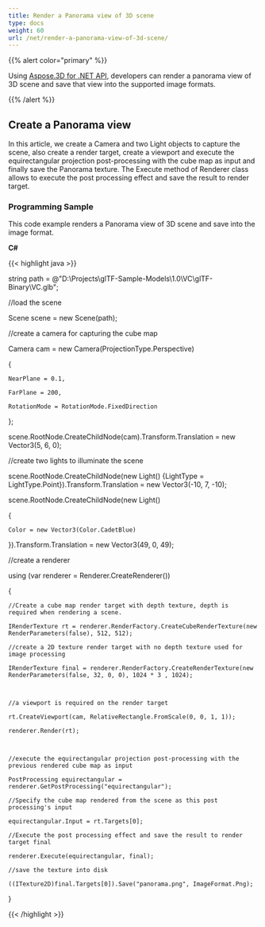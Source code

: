 ```yaml
---
title: Render a Panorama view of 3D scene
type: docs
weight: 60
url: /net/render-a-panorama-view-of-3d-scene/
---
```


{{% alert color="primary" %}} 

Using [Aspose.3D for .NET API](https://www.aspose.com/products/3d/net), developers can render a panorama view of 3D scene and save that view into the supported image formats.

{{% /alert %}} 
## **Create a Panorama view**
In this article, we create a Camera and two Light objects to capture the scene, also create a render target, create a viewport and execute the equirectangular projection post-processing with the cube map as input and finally save the Panorama texture. The Execute method of Renderer class allows to execute the post processing effect and save the result to render target.
### **Programming Sample**
This code example renders a Panorama view of 3D scene and save into the image format.

**C#**

{{< highlight java >}}

 string path = @"D:\Projects\glTF-Sample-Models\1.0\VC\glTF-Binary\VC.glb";

//load the scene

Scene scene = new Scene(path);

//create a camera for capturing the cube map

Camera cam = new Camera(ProjectionType.Perspective)

{

    NearPlane = 0.1,

    FarPlane = 200,

    RotationMode = RotationMode.FixedDirection

};

scene.RootNode.CreateChildNode(cam).Transform.Translation = new Vector3(5, 6, 0);



//create two lights to illuminate the scene

scene.RootNode.CreateChildNode(new Light() {LightType = LightType.Point}).Transform.Translation = new Vector3(-10, 7, -10);

scene.RootNode.CreateChildNode(new Light()

{

    Color = new Vector3(Color.CadetBlue)

}).Transform.Translation = new Vector3(49, 0, 49);

//create a renderer

using (var renderer = Renderer.CreateRenderer())

{

    //Create a cube map render target with depth texture, depth is required when rendering a scene.

    IRenderTexture rt = renderer.RenderFactory.CreateCubeRenderTexture(new RenderParameters(false), 512, 512);

    //create a 2D texture render target with no depth texture used for image processing

    IRenderTexture final = renderer.RenderFactory.CreateRenderTexture(new RenderParameters(false, 32, 0, 0), 1024 * 3 , 1024);



    //a viewport is required on the render target

    rt.CreateViewport(cam, RelativeRectangle.FromScale(0, 0, 1, 1));

    renderer.Render(rt);



    //execute the equirectangular projection post-processing with the previous rendered cube map as input

    PostProcessing equirectangular = renderer.GetPostProcessing("equirectangular");

    //Specify the cube map rendered from the scene as this post processing's input

    equirectangular.Input = rt.Targets[0];

    //Execute the post processing effect and save the result to render target final

    renderer.Execute(equirectangular, final);

    //save the texture into disk

    ((ITexture2D)final.Targets[0]).Save("panorama.png", ImageFormat.Png);

}

{{< /highlight >}}
